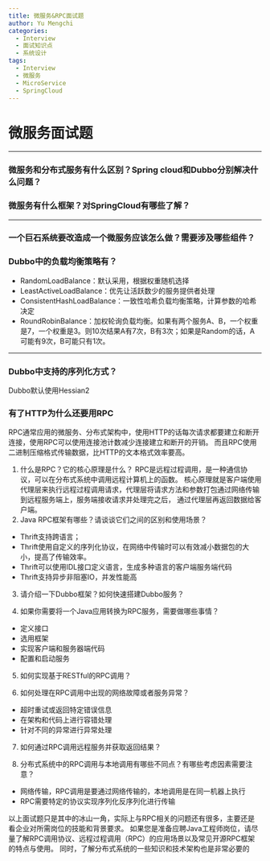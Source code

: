 ```yaml
---
title: 微服务&RPC面试题
author: Yu Mengchi
categories:
  - Interview 
  - 面试知识点
  - 系统设计
tags:
  - Interview
  - 微服务
  - MicroService
  - SpringCloud
---
```

  
# 微服务面试题

---

### 微服务和分布式服务有什么区别？Spring cloud和Dubbo分别解决什么问题？



### 微服务有什么框架？对SpringCloud有哪些了解？


---

### 一个巨石系统要改造成一个微服务应该怎么做？需要涉及哪些组件？

### Dubbo中的负载均衡策略有？

- RandomLoadBalance：默认采用，根据权重随机选择
- LeastActiveLoadBalance：优先让活跃数少的服务提供者处理
- ConsistentHashLoadBalance：一致性哈希负载均衡策略，计算参数的哈希决定
- RoundRobinBalance：加权轮询负载均衡。如果有两个服务A、B，一个权重是7，一个权重是3。则10次结果A有7次，B有3次；如果是Random的话，A可能有9次，B可能只有1次。


---

### Dubbo中支持的序列化方式？

Dubbo默认使用Hessian2

### 有了HTTP为什么还要用RPC
RPC通常应用的微服务、分布式架构中，使用HTTP的话每次请求都要建立和断开连接，使用RPC可以使用连接池计数减少连接建立和断开的开销。
而且RPC使用二进制压缩格式传输数据，比HTTP的文本格式效率要高。

1. 什么是RPC？它的核心原理是什么？
RPC是远程过程调用，是一种通信协议，可以在分布式系统中调用远程计算机上的函数。
核心原理就是客户端使用代理层来执行远程过程调用请求，代理层将请求方法和参数打包通过网络传输到远程服务端上，服务端接收请求并处理完之后，
通过代理层再返回数据给客户端。
2. Java RPC框架有哪些？请谈谈它们之间的区别和使用场景？
- Thrift支持跨语言；
- Thrift使用自定义的序列化协议，在网络中传输时可以有效减小数据包的大小，提高了传输效率。
- Thrift可以使用IDL接口定义语言，生成多种语言的客户端服务端代码
- Thrift支持异步非阻塞IO，并发性能高

3. 请介绍一下Dubbo框架？如何快速搭建Dubbo服务？

4. 如果你需要将一个Java应用转换为RPC服务，需要做哪些事情？
- 定义接口
- 选用框架
- 实现客户端和服务器端代码
- 配置和启动服务

5. 如何实现基于RESTful的RPC调用？

6. 如何处理在RPC调用中出现的网络故障或者服务异常？
- 超时重试或返回特定错误信息
- 在架构和代码上进行容错处理
- 针对不同的异常进行异常处理

7. 如何通过RPC调用远程服务并获取返回结果？

8. 分布式系统中的RPC调用与本地调用有哪些不同点？有哪些考虑因素需要注意？
- 网络传输，RPC调用是要通过网络传输的，本地调用是在同一机器上执行
- RPC需要特定的协议实现序列化反序列化进行传输

以上面试题只是其中的冰山一角，实际上与RPC相关的问题还有很多，主要还是看企业对所需岗位的技能和背景要求。
如果您是准备应聘Java工程师岗位，请尽量了解RPC调用协议、远程过程调用（RPC）的应用场景以及常见开源RPC框架的特点与使用。
同时，了解分布式系统的一些知识和技术架构也是非常必要的
